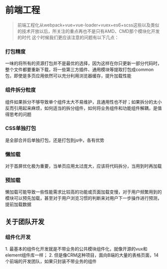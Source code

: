 <h1>前端工程</h1>

>	前端工程化从webpack+vue+vue-loader+vuex+es6+scss这些以及类似的技术开放以后，所关注的重点再也不是只有AMD、CMD那个模块化开发的时代
>	这个时候我们更应该注意的问题有以下几点：

### 打包精度
<p>一味的将所有的资源打包并不是最优的选择，因为这样在你只更新一部分代码时，整个文件都要重新下载，将一些第三方插件、通用模块等提取打包成common包，即使是多页应用依然可以充分利用浏览器缓存，提升加载性能</p>

### 组件拆分粒度
<p>组件如果拆分不够导致单个组件太大不易维护，且通用性也不好；如果拆分的太小反而引用起来麻烦，如何适当的拆分组件，如何将业务组件和功能组件解耦，是值得思考的问题</p>

### CSS单独打包
<p>是全部合并后单独打包，还是打包到js中，各有优势</p>

### 懒加载
<p>对于首屏优化极为重要，当单页应用太过庞大，应该将代码拆分，当用到时再加载</p>

### 预加载
<p>懒加载可能导致一些性能需求比较高的功能或页面加载变慢，对于用户频繁用到的模块可以预先加载，甚至对于用户浏览习惯的判断来对用户下一步操作进行预测，提前加载数据</p>




<h2>关于团队开发</h2>

### 组件化开发
<p>
	1. 最基本的组件化开发就是不带业务的公共模块组件化，就像开源的vux和element组件库一样；
	2. 但是像CRM这种项目，面向B端的大量的表格页面，14个前端的开发团队，如果只封装不带业务的组件
</p>